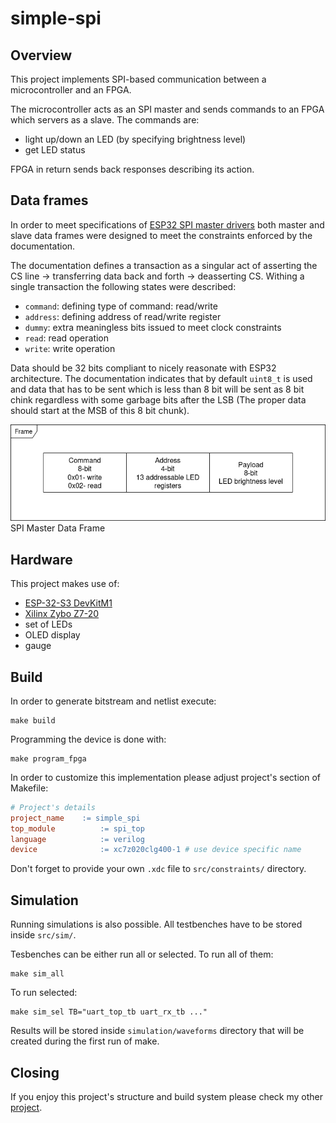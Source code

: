 # simple-spi
## Overview
This project implements SPI-based communication between a microcontroller and an FPGA. 

The microcontroller acts as an SPI master and sends commands to an FPGA which servers as a slave. The commands are:

- light up/down an LED (by specifying brightness level)
- get LED status

FPGA in return sends back responses describing its action.

## Data frames
In order to meet specifications of [ESP32 SPI master drivers](https://docs.espressif.com/projects/esp-idf/en/stable/esp32/api-reference/peripherals/spi_master.html) both master and slave data frames were designed to meet the constraints enforced by the documentation.

The documentation defines a transaction as a singular act of asserting the CS line -> transferring data back and forth -> deasserting CS. Withing a single transaction the following states were described:

- ```command```: defining type of command: read/write
- ```address```: defining address of read/write register
- ```dummy```: extra meaningless bits issued to meet clock constraints
- ```read```: read operation
- ```write```: write operation

Data should be 32 bits compliant to nicely reasonate with ESP32 architecture. The documentation indicates that by default ```uint8_t``` is used and data that has to be sent which is less than 8 bit will be sent as 8 bit chink regardless with some garbage bits after the LSB (The proper data should start at the MSB of this 8 bit chunk).

![SPI Master Data Frame](docs/diagrams/spi_master_data_frame.png)
SPI Master Data Frame

## Hardware
This project makes use of:

- [ESP-32-S3 DevKitM1](https://docs.espressif.com/projects/esp-dev-kits/en/latest/esp32s3/esp32-s3-devkitm-1/index.html)
- [Xilinx Zybo Z7-20](https://digilent.com/shop/zybo-z7-zynq-7000-arm-fpga-soc-development-board/)
- set of LEDs
- OLED display
- gauge

## Build
In order to generate bitstream and netlist execute:
```
make build
```

Programming the device is done with:
```
make program_fpga
```

In order to customize this implementation please adjust project's section of Makefile:
```Makefile
# Project's details
project_name    := simple_spi
top_module          := spi_top
language            := verilog
device              := xc7z020clg400-1 # use device specific name
```

Don't forget to provide your own ```.xdc``` file to ```src/constraints/``` directory.

## Simulation
Running simulations is also possible. All testbenches have to be stored inside ```src/sim/```.

Tesbenches can be either run all or selected.
To run all of them:
```
make sim_all
```

To run selected:
```
make sim_sel TB="uart_top_tb uart_rx_tb ..."
```

Results will be stored inside ```simulation/waveforms``` directory that will be created during the first run of make.

## Closing
If you enjoy this project's structure and build system please check my other [project](https://github.com/szymek1/FPGA-TCL-Makefile-template).
